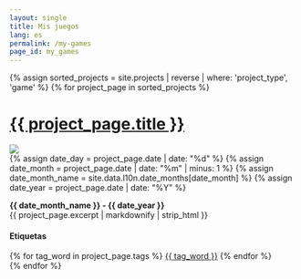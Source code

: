 ```yaml
---
layout: single
title: Mis juegos
lang: es
permalink: /my-games
page_id: my_games
---
```


<div class="horizontal_card_container">
  {% assign sorted_projects = site.projects | reverse | where: 'project_type', 'game' %}
  {% for project_page in sorted_projects %}
  <div class="horizontal_card">
    <a class="title" href="{{ project_page.url | relative_url }}" rel="permalink">
      <h1>{{ project_page.title }}</h1>
    </a>
    <a class="img" href="{{ project_page.url | relative_url }}" rel="permalink">
          <img src="{{ project_page.header_image }}" style="max-width: 450px; max-height: 350px" />
    </a>
    <div class="info">
      {% assign date_day = project_page.date | date: "%d" %}
      {% assign date_month = project_page.date | date: "%m" | minus: 1 %}
      {% assign date_month_name = site.data.l10n.date_months[date_month] %}
      {% assign date_year = project_page.date | date: "%Y" %}
      <p><strong>{{ date_month_name }} - {{ date_year }}</strong> <br /> {{ project_page.excerpt | markdownify | strip_html }}</p>
    </div>
    <div class="tags">
      <h4><strong class="fas fa-fw fa-tags"></strong> Etiquetas <strong class="fas fa-fw fa-tags"></strong></h4>
      <div class="project_grid_tag_container" style="grid-template-columns: repeat( {{ project_page.tags | size | at_most: 3 }}, max-content)">
        {% for tag_word in project_page.tags %}
          <a href="{{ tag_word | slugify | prepend: "/es/all-projects#" | relative_url }}" class="project_grid_tag">{{ tag_word }}</a>
        {% endfor %}
      </div>
    </div>
  </div>
  {% endfor %}
</div>